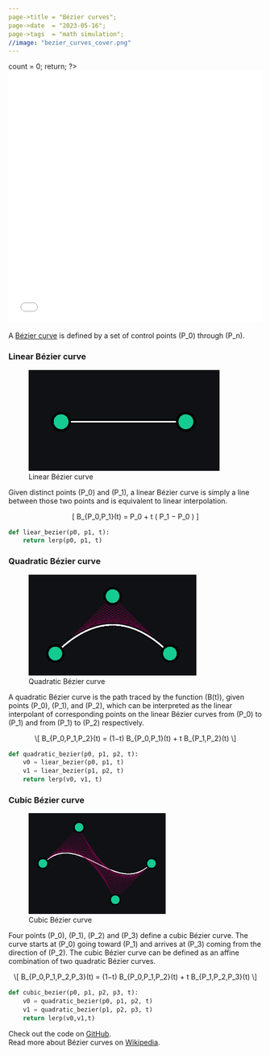 ```yaml
---
page->title = "Bézier curves";
page->date  = "2023-05-16";
page->tags  = "math simulation";
//image: "bezier_curves_cover.png"
---
```



<? /* html update guard, for the mathjax script */ out->count = 0; return; ?>

<div id="iframe-container">
<iframe class="embed" src="embed/index.html" width="100%" height="500px" frameborder="0"></iframe>
</div>


A [Bézier curve](https://en.wikipedia.org/wiki/B%C3%A9zier_curve) is defined by a set of control points \(P_0\) through \(P_n\).



### Linear Bézier curve

<figure>
<img src="linear_bezier_curve.png" alt="Linear Bézier curve" height="200">
<figcaption>Linear Bézier curve</figcaption>
</figure>

Given distinct points \(P_0\) and \(P_1\), a linear Bézier curve is simply a line between those two points and is equivalent to linear interpolation.

<span class="math display">\[ B_{P_0,P_1}(t) = P_0 + t ( P_1 − P_0 ) \]</span>

```python
def liear_bezier(p0, p1, t):
    return lerp(p0, p1, t)
```


### Quadratic Bézier curve

<figure>
<img src="quadratic_bezier_curve.png" alt="Quadratic Bézier curve" height="200">
<figcaption>Quadratic Bézier curve</figcaption>
</figure>

A quadratic Bézier curve is the path traced by the function \(B(t)\), given points \(P_0\), \(P_1\), and \(P_2\),
which can be interpreted as the linear interpolant of corresponding points on the linear Bézier curves from \(P_0\) to \(P_1\) and from \(P_1\) to \(P_2\) respectively.

<p><span class="math display">\[ B_{P_0,P_1,P_2}(t) = (1−t) B_{P_0,P_1}(t) + t B_{P_1,P_2}(t) \]</span></p>


```python
def quadratic_bezier(p0, p1, p2, t):
    v0 = liear_bezier(p0, p1, t)
    v1 = liear_bezier(p1, p2, t)
    return lerp(v0, v1, t)
```



### Cubic Bézier curve

<figure>
<img src="cubic_bezier_curve.png" alt="Cubic Bézier curve" height="200">
<figcaption>Cubic Bézier curve</figcaption>
</figure>

Four points \(P_0\), \(P_1\), \(P_2\) and \(P_3\) define a cubic Bézier curve. The curve starts at \(P_0\) going toward \(P_1\) and arrives at \(P_3\) coming from the direction of \(P_2\).
The cubic Bézier curve can be defined as an affine combination of two quadratic Bézier curves.

<p><span class="math display">\[ B_{P_0,P_1,P_2,P_3}(t) = (1−t) B_{P_0,P_1,P_2}(t) + t B_{P_1,P_2,P_3}(t) \]</span></p>

```python
def cubic_bezier(p0, p1, p2, p3, t):
    v0 = quadratic_bezier(p0, p1, p2, t)
    v1 = quadratic_bezier(p1, p2, p3, t)
    return lerp(v0,v1,t)
```



Check out the code on [GitHub](https://github.com/hanion/bezier_curve).  
Read more about Bézier curves on [Wikipedia](https://en.wikipedia.org/wiki/B%C3%A9zier_curve).

